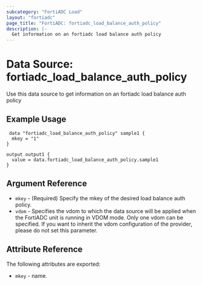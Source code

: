 ```yaml
---
subcategory: "FortiADC Load"
layout: "fortiadc"
page_title: "FortiADC: fortiadc_load_balance_auth_policy"
description: |-
  Get information on an fortiadc load balance auth policy
---
```


# Data Source: fortiadc_load_balance_auth_policy
Use this data source to get information on an fortiadc load balance auth policy

## Example Usage

```hcl
 data "fortiadc_load_balance_auth_policy" sample1 {
  mkey = "1"
}

output output1 {
  value = data.fortiadc_load_balance_auth_policy.sample1
}
```

## Argument Reference
* `mkey` - (Required) Specify the mkey of the desired  load balance auth policy.
* `vdom` - Specifies the vdom to which the data source will be applied when the FortiADC unit is running in VDOM mode. Only one vdom can be specified. If you want to inherit the vdom configuration of the provider, please do not set this parameter.


## Attribute Reference

The following attributes are exported:

* `mkey` - name.


